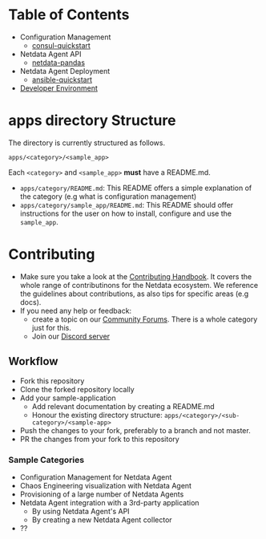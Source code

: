 # Table of Contents
- Configuration Management
    - [consul-quickstart](apps/configuration-management/consul-quickstart/)
- Netdata Agent API
    -  [netdata-pandas](apps/netdata-agent-api/netdata-pandas/)
- Netdata Agent Deployment
  - [ansible-quickstart](apps/netdata-agent-deployment/ansible-quickstart/)
- [Developer Environment](apps/devenv)


# apps directory Structure

The directory is currently structured as follows. 

`apps/<category>/<sample_app>`

Each `<category>` and `<sample_app>` **must** have a README.md.

- `apps/category/README.md`: This README offers a simple explanation of the category (e.g what is configuration management)
- `apps/category/sample_app/README.md`: This README should offer instructions for the user on how to install, configure and use the `sample_app`.


# Contributing

- Make sure you take a look at the [Contributing Handbook](https://learn.netdata.cloud/contribute/handbook). It covers the whole range of contributinons for the Netdata ecosystem. We reference the guidelines about contributions, as also tips for specific areas (e.g docs). 
- If you need any help or feedback:
  - create a topic on our [Community Forums](https://community.netdata.cloud/c/agent-development/9). There is a whole category just for this. 
  - Join our [Discord server](https://discord.gg/mPZ6WZKKG2)

## Workflow
- Fork this repository
- Clone the forked repository locally
- Add your sample-application
    - Add relevant documentation by creating a README.md
    - Honour the existing directory structure: `apps/<category>/<sub-category>/<sample-app>`
- Push the changes to your fork, preferably to a branch and not master.
- PR the changes from your fork to this repository

### Sample Categories
- Configuration Management for Netdata Agent
- Chaos Engineering visualization with Netdata Agent
- Provisioning of a large number of Netdata Agents
- Netdata Agent integration with a 3rd-party application
    - By using Netdata Agent's API
    - By creating a new Netdata Agent collector
- ??

